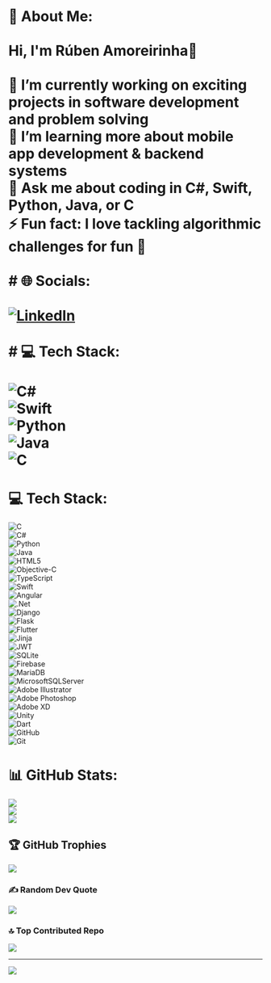# 💫 About Me:<br><br>Hi, I'm Rúben Amoreirinha👋  <br><br>🔭 I’m currently working on exciting projects in software development and problem solving  <br>🌱 I’m learning more about mobile app development & backend systems  <br>💬 Ask me about coding in C#, Swift, Python, Java, or C  <br>⚡ Fun fact: I love tackling algorithmic challenges for fun 🚀  <br><br># 🌐 Socials:<br><br>[![LinkedIn](https://img.shields.io/badge/LinkedIn-%230077B5.svg?logo=linkedin&logoColor=white)](https://www.linkedin.com/in/rubenamoreirinha/) <br><br># 💻 Tech Stack:<br><br>![C#](https://img.shields.io/badge/c%23-%23239120.svg?style=for-the-badge&logo=c-sharp&logoColor=white)  <br>![Swift](https://img.shields.io/badge/Swift-FA7343?style=for-the-badge&logo=swift&logoColor=white)  <br>![Python](https://img.shields.io/badge/Python-3776AB?style=for-the-badge&logo=python&logoColor=white)  <br>![Java](https://img.shields.io/badge/Java-ED8B00?style=for-the-badge&logo=java&logoColor=white)  <br>![C](https://img.shields.io/badge/C-00599C?style=for-the-badge&logo=c&logoColor=white)  <br>

# 💻 Tech Stack:
![C](https://img.shields.io/badge/c-%2300599C.svg?style=for-the-badge&logo=c&logoColor=white)  
![C#](https://img.shields.io/badge/c%23-%23239120.svg?style=for-the-badge&logo=csharp&logoColor=white)  
![Python](https://img.shields.io/badge/python-3670A0?style=for-the-badge&logo=python&logoColor=ffdd54)  
![Java](https://img.shields.io/badge/java-%23ED8B00.svg?style=for-the-badge&logo=openjdk&logoColor=white)  
![HTML5](https://img.shields.io/badge/html5-%23E34F26.svg?style=for-the-badge&logo=html5&logoColor=white)  
![Objective-C](https://img.shields.io/badge/OBJECTIVE--C-%233A95E3.svg?style=for-the-badge&logo=apple&logoColor=white)  
![TypeScript](https://img.shields.io/badge/typescript-%23007ACC.svg?style=for-the-badge&logo=typescript&logoColor=white)  
![Swift](https://img.shields.io/badge/swift-F54A2A?style=for-the-badge&logo=swift&logoColor=white)  
![Angular](https://img.shields.io/badge/angular-%23DD0031.svg?style=for-the-badge&logo=angular&logoColor=white)  
![.Net](https://img.shields.io/badge/.NET-5C2D91?style=for-the-badge&logo=.net&logoColor=white)  
![Django](https://img.shields.io/badge/django-%23092E20.svg?style=for-the-badge&logo=django&logoColor=white)  
![Flask](https://img.shields.io/badge/flask-%23000.svg?style=for-the-badge&logo=flask&logoColor=white)  
![Flutter](https://img.shields.io/badge/Flutter-%2302569B.svg?style=for-the-badge&logo=Flutter&logoColor=white)  
![Jinja](https://img.shields.io/badge/jinja-white.svg?style=for-the-badge&logo=jinja&logoColor=black)  
![JWT](https://img.shields.io/badge/JWT-black?style=for-the-badge&logo=JSON%20web%20tokens)  
![SQLite](https://img.shields.io/badge/sqlite-%2307405e.svg?style=for-the-badge&logo=sqlite&logoColor=white)  
![Firebase](https://img.shields.io/badge/firebase-a08021?style=for-the-badge&logo=firebase&logoColor=ffcd34)  
![MariaDB](https://img.shields.io/badge/MariaDB-003545?style=for-the-badge&logo=mariadb&logoColor=white)  
![MicrosoftSQLServer](https://img.shields.io/badge/Microsoft%20SQL%20Server-CC2927?style=for-the-badge&logo=microsoft%20sql%20server&logoColor=white)  
![Adobe Illustrator](https://img.shields.io/badge/adobe%20illustrator-%23FF9A00.svg?style=for-the-badge&logo=adobe%20illustrator&logoColor=white)  
![Adobe Photoshop](https://img.shields.io/badge/adobe%20photoshop-%2331A8FF.svg?style=for-the-badge&logo=adobe%20photoshop&logoColor=white)  
![Adobe XD](https://img.shields.io/badge/Adobe%20XD-470137?style=for-the-badge&logo=Adobe%20XD&logoColor=#FF61F6)  
![Unity](https://img.shields.io/badge/unity-%23000000.svg?style=for-the-badge&logo=unity&logoColor=white)  
![Dart](https://img.shields.io/badge/dart-%230175C2.svg?style=for-the-badge&logo=dart&logoColor=white)  
![GitHub](https://img.shields.io/badge/github-%23121011.svg?style=for-the-badge&logo=github&logoColor=white)  
![Git](https://img.shields.io/badge/git-%23F05033.svg?style=for-the-badge&logo=git&logoColor=white)

# 📊 GitHub Stats:
![](https://github-readme-stats.vercel.app/api?username=Rubenabraz&theme=dark&hide_border=false&include_all_commits=false&count_private=false)<br/>
![](https://nirzak-streak-stats.vercel.app/?user=Rubenabraz&theme=dark&hide_border=false)<br/>
![](https://github-readme-stats.vercel.app/api/top-langs/?username=Rubenabraz&theme=dark&hide_border=false&include_all_commits=false&count_private=false&layout=compact)

## 🏆 GitHub Trophies
![](https://github-profile-trophy.vercel.app/?username=Rubenabraz&theme=radical&no-frame=false&no-bg=true&margin-w=4)

### ✍️ Random Dev Quote
![](https://quotes-github-readme.vercel.app/api?type=horizontal&theme=radical)

### 🔝 Top Contributed Repo
![](https://github-contributor-stats.vercel.app/api?username=Rubenabraz&limit=5&theme=dark&combine_all_yearly_contributions=true)

---
[![](https://visitcount.itsvg.in/api?id=Rubenabraz&icon=0&color=3)](https://visitcount.itsvg.in)

<!-- Proudly created with GPRM ( https://gprm.itsvg.in ) -->
